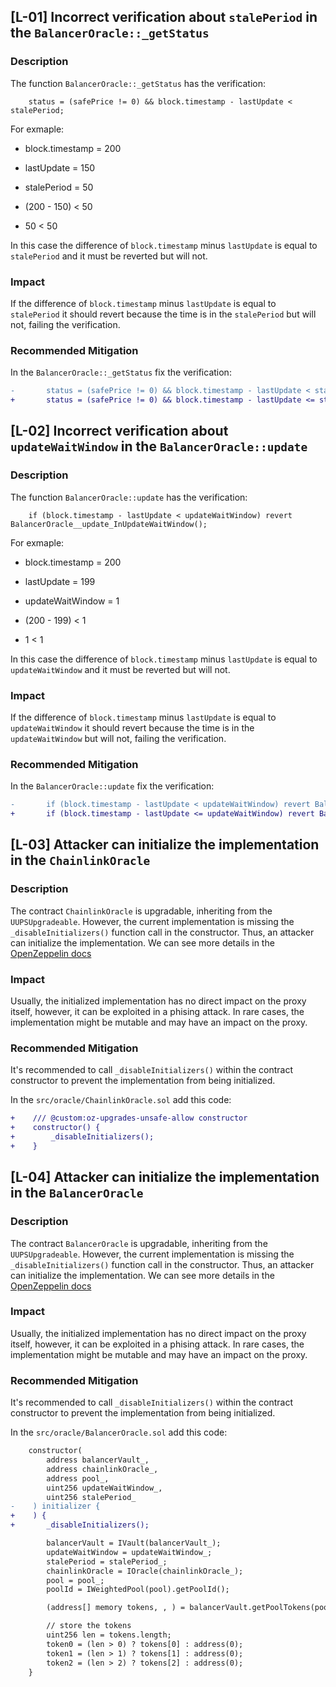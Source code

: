 ## [L-01] Incorrect verification about `stalePeriod` in the `BalancerOracle::_getStatus`

### Description
The function `BalancerOracle::_getStatus` has the verification:

```solidity
    status = (safePrice != 0) && block.timestamp - lastUpdate < stalePeriod;
```

For exmaple: 

- block.timestamp = 200
- lastUpdate = 150
- stalePeriod = 50

- (200 - 150) < 50
- 50 < 50

In this case the difference of `block.timestamp` minus `lastUpdate` is equal to `stalePeriod` and it must be reverted but will not.

### Impact
If the difference of `block.timestamp` minus `lastUpdate` is equal to `stalePeriod` it should revert because the time is in the `stalePeriod` but will not, failing the verification.

### Recommended Mitigation
In the `BalancerOracle::_getStatus` fix the verification:

```diff
-       status = (safePrice != 0) && block.timestamp - lastUpdate < stalePeriod;
+       status = (safePrice != 0) && block.timestamp - lastUpdate <= stalePeriod;
```

## [L-02] Incorrect verification about `updateWaitWindow` in the `BalancerOracle::update`

### Description
The function `BalancerOracle::update` has the verification:

```solidity
    if (block.timestamp - lastUpdate < updateWaitWindow) revert BalancerOracle__update_InUpdateWaitWindow();
```

For exmaple: 

- block.timestamp = 200
- lastUpdate = 199
- updateWaitWindow = 1

- (200 - 199) < 1
- 1 < 1

In this case the difference of `block.timestamp` minus `lastUpdate` is equal to `updateWaitWindow` and it must be reverted but will not.

### Impact
If the difference of `block.timestamp` minus `lastUpdate` is equal to `updateWaitWindow` it should revert because the time is in the `updateWaitWindow` but will not, failing the verification.

### Recommended Mitigation
In the `BalancerOracle::update` fix the verification:

```diff
-       if (block.timestamp - lastUpdate < updateWaitWindow) revert BalancerOracle__update_InUpdateWaitWindow();
+       if (block.timestamp - lastUpdate <= updateWaitWindow) revert BalancerOracle__update_InUpdateWaitWindow();
```

## [L-03] Attacker can initialize the implementation in the `ChainlinkOracle`

### Description
The contract `ChainlinkOracle` is upgradable, inheriting from the `UUPSUpgradeable`. However, the current implementation is missing the `_disableInitializers()` function call in the constructor. Thus, an attacker can initialize the implementation. We can see more details in the [OpenZeppelin docs](https://docs.openzeppelin.com/upgrades-plugins/1.x/writing-upgradeable#initializing_the_implementation_contract)

### Impact
Usually, the initialized implementation has no direct impact on the proxy itself, however, it can be exploited in a phising attack. In rare cases, the implementation might be mutable and may have an impact on the proxy.

### Recommended Mitigation
It's recommended to call `_disableInitializers()` within the contract constructor to prevent the implementation from being initialized.

In the `src/oracle/ChainlinkOracle.sol` add this code:

```diff
+    /// @custom:oz-upgrades-unsafe-allow constructor
+    constructor() {
+        _disableInitializers();
+    }
```

## [L-04] Attacker can initialize the implementation in the `BalancerOracle`

### Description
The contract `BalancerOracle` is upgradable, inheriting from the `UUPSUpgradeable`. However, the current implementation is missing the `_disableInitializers()` function call in the constructor. Thus, an attacker can initialize the implementation. We can see more details in the [OpenZeppelin docs](https://docs.openzeppelin.com/upgrades-plugins/1.x/writing-upgradeable#initializing_the_implementation_contract)

### Impact
Usually, the initialized implementation has no direct impact on the proxy itself, however, it can be exploited in a phising attack. In rare cases, the implementation might be mutable and may have an impact on the proxy.

### Recommended Mitigation
It's recommended to call `_disableInitializers()` within the contract constructor to prevent the implementation from being initialized.

In the `src/oracle/BalancerOracle.sol` add this code:

```diff
    constructor(
        address balancerVault_,
        address chainlinkOracle_,
        address pool_,
        uint256 updateWaitWindow_,
        uint256 stalePeriod_
-    ) initializer {
+    ) {
+       _disableInitializers();

        balancerVault = IVault(balancerVault_);
        updateWaitWindow = updateWaitWindow_;
        stalePeriod = stalePeriod_;
        chainlinkOracle = IOracle(chainlinkOracle_);
        pool = pool_;
        poolId = IWeightedPool(pool).getPoolId();

        (address[] memory tokens, , ) = balancerVault.getPoolTokens(poolId);

        // store the tokens
        uint256 len = tokens.length;
        token0 = (len > 0) ? tokens[0] : address(0);
        token1 = (len > 1) ? tokens[1] : address(0);
        token2 = (len > 2) ? tokens[2] : address(0);
    }
```